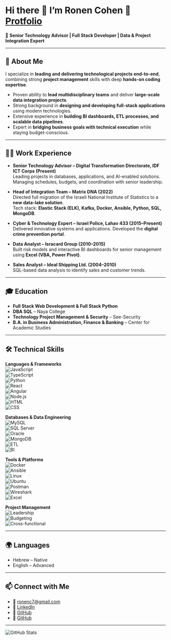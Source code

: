 # Hi there 👋 I’m **Ronen Cohen**            🤖 [Protfolio](https://ronencohen7.github.io/pro_web)

🚀 **Senior Technology Advisor | Full Stack Developer | Data & Project Integration Expert**

---

## 🔹 About Me
I specialize in **leading and delivering technological projects end-to-end**, combining strong **project management** skills with deep **hands-on coding expertise**.  

- Proven ability to **lead multidisciplinary teams** and deliver **large-scale data integration projects**.  
- Strong background in **designing and developing full-stack applications** using modern technologies.  
- Extensive experience in **building BI dashboards, ETL processes, and scalable data pipelines**.  
- Expert in **bridging business goals with technical execution** while staying budget-conscious.  

---

## 🧑‍💻 Work Experience
- **Senior Technology Advisor – Digital Transformation Directorate, IDF ICT Corps (Present)**  
  Leading projects in databases, applications, and AI-enabled solutions. Managing schedules, budgets, and coordination with senior leadership.  

- **Head of Integration Team – Matrix DNA (2022)**  
  Directed full migration of the Israeli National Institute of Statistics to a **new data-lake solution**.  
  Tech stack: **Elastic Stack (ELK), Kafka, Docker, Ansible, Python, SQL, MongoDB**.  

- **Cyber & Technology Expert – Israel Police, Lahav 433 (2015–Present)**  
  Delivered innovative systems and applications. Developed the **digital crime prevention portal**.  

- **Data Analyst – Isracard Group (2010–2015)**  
  Built risk models and interactive BI dashboards for senior management using **Excel (VBA, Power Pivot)**.  

- **Sales Analyst – Ideal Shipping Ltd. (2004–2010)**  
  SQL-based data analysis to identify sales and customer trends.  

---

## 🎓 Education
- **Full Stack Web Development & Full Stack Python**  
- **DBA SQL** – Naya College  
- **Technology Project Management & Security** – See-Security  
- **B.A. in Business Administration, Finance & Banking** – Center for Academic Studies  

---

## 🛠️ Technical Skills

**Languages & Frameworks**  
![JavaScript](https://img.shields.io/badge/Code-JavaScript-yellow?logo=javascript)  
![TypeScript](https://img.shields.io/badge/Code-TypeScript-blue?logo=typescript)  
![Python](https://img.shields.io/badge/Code-Python-blue?logo=python)  
![React](https://img.shields.io/badge/Frontend-React-61DAFB?logo=react)  
![Angular](https://img.shields.io/badge/Frontend-Angular-red?logo=angular)  
![Node.js](https://img.shields.io/badge/Backend-Node.js-green?logo=node.js)  
![HTML](https://img.shields.io/badge/Code-HTML-orange?logo=html5)  
![CSS](https://img.shields.io/badge/Code-CSS-blue?logo=css3)  

**Databases & Data Engineering**  
![MySQL](https://img.shields.io/badge/Database-MySQL-blue?logo=mysql)  
![SQL Server](https://img.shields.io/badge/Database-SQL%20Server-lightgrey?logo=microsoft-sql-server)  
![Oracle](https://img.shields.io/badge/Database-Oracle-red?logo=oracle)  
![MongoDB](https://img.shields.io/badge/Database-MongoDB-green?logo=mongodb)  
![ETL](https://img.shields.io/badge/Data-ETL%20Pipelines-purple)  
![BI](https://img.shields.io/badge/Data-BI%20Dashboards-informational)  

**Tools & Platforms**  
![Docker](https://img.shields.io/badge/DevOps-Docker-blue?logo=docker)  
![Ansible](https://img.shields.io/badge/DevOps-Ansible-black?logo=ansible)  
![Linux](https://img.shields.io/badge/OS-Linux-yellow?logo=linux)  
![Ubuntu](https://img.shields.io/badge/OS-Ubuntu-orange?logo=ubuntu)  
![Postman](https://img.shields.io/badge/Tools-Postman-orange?logo=postman)  
![Wireshark](https://img.shields.io/badge/Tools-Wireshark-blue?logo=wireshark)  
![Excel](https://img.shields.io/badge/Tools-Excel-green?logo=microsoft-excel)  

**Project Management**  
![Leadership](https://img.shields.io/badge/Skill-Project%20Leadership-success)  
![Budgeting](https://img.shields.io/badge/Skill-Budget%20Management-lightgrey)  
![Cross-functional](https://img.shields.io/badge/Skill-Cross%20Functional%20Teams-blueviolet)  

---

## 🌍 Languages
- Hebrew – Native  
- English – Advanced  

---

## 📫 Connect with Me
- 📧 [ronenc7@gmail.com](mailto:ronenc7@gmail.com)  
- 💼 [LinkedIn](https://www.linkedin.com/in/ronen-cohen7/)  
- 🐙 [GitHub](https://github.com/RonenCohen7)
- 🤖 [GitHub](https://ronencohen7.github.io/pro_web)

---

![GitHub Stats](https://github-readme-stats.vercel.app/api?username=RonenCohen7&show_icons=true&theme=default)
